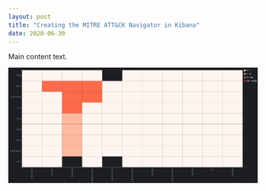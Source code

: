 ```yaml
---
layout: post
title: "Creating the MITRE ATT&CK Navigator in Kibana"
date: 2020-06-30
---
```


Main content text.

<img src="img/MITRE_Nav_Kibana.jpg" alt="MITRE ATT&CK Navigator in Kibana">
